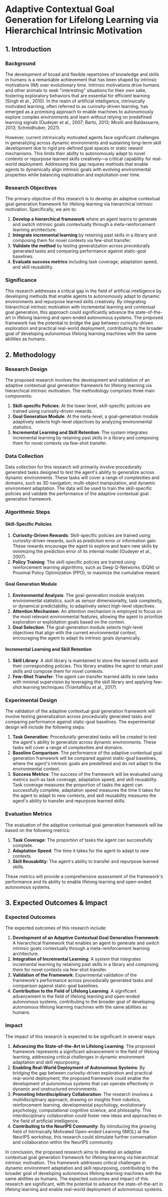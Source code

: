 # Adaptive Contextual Goal Generation for Lifelong Learning via Hierarchical Intrinsic Motivation

## 1. Introduction

### Background

The development of broad and flexible repertoires of knowledge and skills in humans is a remarkable achievement that has been shaped by intrinsic motivations (IM) over evolutionary time. Intrinsic motivations drive humans and other animals to seek "interesting" situations for their own sake, fostering exploratory behaviors that are essential for efficient learning (Singh et al., 2010). In the realm of artificial intelligence, intrinsically motivated learning, often referred to as curiosity-driven learning, has emerged as a promising approach to enable machines to autonomously explore complex environments and learn without relying on predefined learning signals (Oudeyer et al., 2007; Barto, 2013; Mirolli and Baldassarre, 2013; Schmidhuber, 2021).

However, current intrinsically motivated agents face significant challenges in generalizing across dynamic environments and sustaining long-term skill development due to rigid pre-defined goal spaces or static reward mechanisms. This limits their ability to autonomously adapt to novel contexts or repurpose learned skills creatively—a critical capability for real-world deployment. Addressing this gap requires methods that enable agents to dynamically align intrinsic goals with evolving environmental properties while balancing exploration and exploitation over time.

### Research Objectives

The primary objective of this research is to develop an adaptive contextual goal generation framework for lifelong learning via hierarchical intrinsic motivation. Specifically, we aim to:

1. **Develop a hierarchical framework** where an agent learns to generate and switch intrinsic goals contextually through a meta-reinforcement learning architecture.
2. **Integrate incremental learning** by retaining past skills in a library and composing them for novel contexts via few-shot transfer.
3. **Validate the method** by testing generalization across procedurally generated tasks and comparing performance against static-goal baselines.
4. **Evaluate success metrics** including task coverage, adaptation speed, and skill reusability.

### Significance

This research addresses a critical gap in the field of artificial intelligence by developing methods that enable agents to autonomously adapt to dynamic environments and repurpose learned skills creatively. By integrating hierarchical intrinsic motivation with incremental learning and contextual goal generation, this approach could significantly advance the state-of-the-art in lifelong learning and open-ended autonomous systems. The proposed framework has the potential to bridge the gap between curiosity-driven exploration and practical real-world deployment, contributing to the broader goal of developing autonomous lifelong learning machines with the same abilities as humans.

## 2. Methodology

### Research Design

The proposed research involves the development and validation of an adaptive contextual goal generation framework for lifelong learning via hierarchical intrinsic motivation. The methodology comprises three main components:

1. **Skill-specific Policies**: At the lower level, skill-specific policies are trained using curiosity-driven rewards.
2. **Goal Generation Module**: At the meta-level, a goal-generation module adaptively selects high-level objectives by analyzing environmental statistics.
3. **Incremental Learning and Skill Retention**: The system integrates incremental learning by retaining past skills in a library and composing them for novel contexts via few-shot transfer.

### Data Collection

Data collection for this research will primarily involve procedurally generated tasks designed to test the agent's ability to generalize across dynamic environments. These tasks will cover a range of complexities and domains, such as 3D navigation, multi-object manipulation, and dynamic environment adaptation. The data will be used to train the skill-specific policies and validate the performance of the adaptive contextual goal generation framework.

### Algorithmic Steps

#### Skill-Specific Policies

1. **Curiosity-Driven Rewards**: Skill-specific policies are trained using curiosity-driven rewards, such as prediction error or information gain. These rewards encourage the agent to explore and learn new skills by minimizing the prediction error of its internal model (Oudeyer et al., 2007).
2. **Policy Training**: The skill-specific policies are trained using reinforcement learning algorithms, such as Deep Q-Networks (DQN) or Proximal Policy Optimization (PPO), to maximize the cumulative reward.

#### Goal Generation Module

1. **Environmental Analysis**: The goal-generation module analyzes environmental statistics, such as sensor dimensionality, task complexity, or dynamical predictability, to adaptively select high-level objectives.
2. **Attention Mechanism**: An attention mechanism is employed to focus on the most relevant environmental features, allowing the agent to prioritize exploration or exploitation goals based on the context.
3. **Goal Selection**: The goal-generation module selects high-level objectives that align with the current environmental context, encouraging the agent to adapt its intrinsic goals dynamically.

#### Incremental Learning and Skill Retention

1. **Skill Library**: A skill library is maintained to store the learned skills and their corresponding policies. This library enables the agent to retain past skills and compose them for novel contexts.
2. **Few-Shot Transfer**: The agent can transfer learned skills to new tasks with minimal supervision by leveraging the skill library and applying few-shot learning techniques (Triantafillou et al., 2017).

### Experimental Design

The validation of the adaptive contextual goal generation framework will involve testing generalization across procedurally generated tasks and comparing performance against static-goal baselines. The experimental design will include the following steps:

1. **Task Generation**: Procedurally generated tasks will be created to test the agent's ability to generalize across dynamic environments. These tasks will cover a range of complexities and domains.
2. **Baseline Comparison**: The performance of the adaptive contextual goal generation framework will be compared against static-goal baselines, where the agent's intrinsic goals are predefined and do not adapt to the environmental context.
3. **Success Metrics**: The success of the framework will be evaluated using metrics such as task coverage, adaptation speed, and skill reusability. Task coverage measures the proportion of tasks the agent can successfully complete, adaptation speed measures the time it takes for the agent to adapt to new contexts, and skill reusability measures the agent's ability to transfer and repurpose learned skills.

### Evaluation Metrics

The evaluation of the adaptive contextual goal generation framework will be based on the following metrics:

1. **Task Coverage**: The proportion of tasks the agent can successfully complete.
2. **Adaptation Speed**: The time it takes for the agent to adapt to new contexts.
3. **Skill Reusability**: The agent's ability to transfer and repurpose learned skills.

These metrics will provide a comprehensive assessment of the framework's performance and its ability to enable lifelong learning and open-ended autonomous systems.

## 3. Expected Outcomes & Impact

### Expected Outcomes

The expected outcomes of this research include:

1. **Development of an Adaptive Contextual Goal Generation Framework**: A hierarchical framework that enables an agent to generate and switch intrinsic goals contextually through a meta-reinforcement learning architecture.
2. **Integration of Incremental Learning**: A system that integrates incremental learning by retaining past skills in a library and composing them for novel contexts via few-shot transfer.
3. **Validation of the Framework**: Experimental validation of the framework's performance across procedurally generated tasks and comparison against static-goal baselines.
4. **Contribution to the Field of Lifelong Learning**: A significant advancement in the field of lifelong learning and open-ended autonomous systems, contributing to the broader goal of developing autonomous lifelong learning machines with the same abilities as humans.

### Impact

The impact of this research is expected to be significant in several ways:

1. **Advancing the State-of-the-Art in Lifelong Learning**: The proposed framework represents a significant advancement in the field of lifelong learning, addressing critical challenges in dynamic environment adaptation and skill repurposing.
2. **Enabling Real-World Deployment of Autonomous Systems**: By bridging the gap between curiosity-driven exploration and practical real-world deployment, the proposed framework could enable the development of autonomous systems that can operate effectively in dynamic and unstructured environments.
3. **Promoting Interdisciplinary Collaboration**: The research involves a multidisciplinary approach, drawing on insights from robotics, reinforcement learning, developmental psychology, evolutionary psychology, computational cognitive science, and philosophy. This interdisciplinary collaboration could foster new ideas and approaches in the field of artificial intelligence.
4. **Contributing to the NeurIPS Community**: By introducing the growing field of Intrinsically Motivated Open-ended Learning (IMOL) at the NeurIPS workshop, this research could stimulate further conversation and collaboration within the NeurIPS community.

In conclusion, the proposed research aims to develop an adaptive contextual goal generation framework for lifelong learning via hierarchical intrinsic motivation. This framework addresses critical challenges in dynamic environment adaptation and skill repurposing, contributing to the broader goal of developing autonomous lifelong learning machines with the same abilities as humans. The expected outcomes and impact of this research are significant, with the potential to advance the state-of-the-art in lifelong learning and enable real-world deployment of autonomous systems.